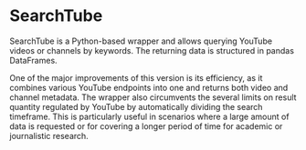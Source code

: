# SearchTube

SearchTube is a Python-based wrapper and allows querying YouTube videos or channels by keywords. The returning data is structured in pandas DataFrames.

One of the major improvements of this version is its efficiency, as it combines various YouTube endpoints into one and returns both video and channel metadata. The wrapper also circumvents the several limits on result quantity regulated by YouTube by automatically dividing the search timeframe. This is particularly useful in scenarios where a large amount of data is requested or for covering a longer period of time for academic or journalistic research.